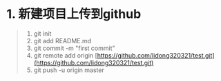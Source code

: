 # 1. 新建项目上传到github

> 1. git init
> 2. git add README.md
> 3. git commit -m "first commit"
> 4. git remote add origin [https://github.com/lidong320321/test.git](https://github.com/lidong320321/test.git)
> 5. git push -u origin master

